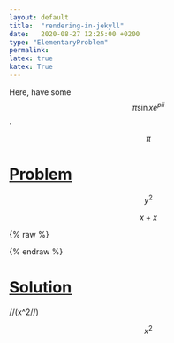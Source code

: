 ```yaml
---
layout: default
title:  "rendering-in-jekyll"
date:   2020-08-27 12:25:00 +0200
type: "ElementaryProblem"
permalink: 
latex: true
katex: True
---
```



Here, have some 
$$\pi \sin{x} e^{pi i}$$.

$$\pi $$


<h1>
<a href = "{{site.url}}{{site.baseurl}}/data/docs/ElementaryProblems/2019-12-19-problem-dilogarithm.pdf"> Problem</a>
</h1>


$$y^2$$

$$x+x$$

{% raw %}
<!-- The Normal Distribution -->
<div class="equation" data-expr="\displaystyle P(x)=\frac{1}{\sigma\sqrt{2\pi}}e^{-\frac{(x-\mu)^2}{2\sigma ^2}}"></div>
{% endraw %}


<h1>
<a href = "{{site.url}}{{site.baseurl}}/data/docs/ElementaryProblems/2019-12-19-problem-dilogarithm.pdf"> Solution</a>
</h1>

//(x^2//)

$$x^2$$